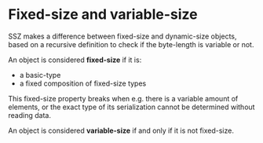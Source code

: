 


# Fixed-size and variable-size

SSZ makes a difference between fixed-size and dynamic-size objects, based on a recursive definition to check if the byte-length is variable or not.

An object is considered **fixed-size** if it is:
- a basic-type
- a fixed composition of fixed-size types

This fixed-size property breaks when e.g. there is a variable amount of elements,
 or the exact type of its serialization cannot be determined without reading data.
 
An object is considered **variable-size** if and only if it is not fixed-size.

